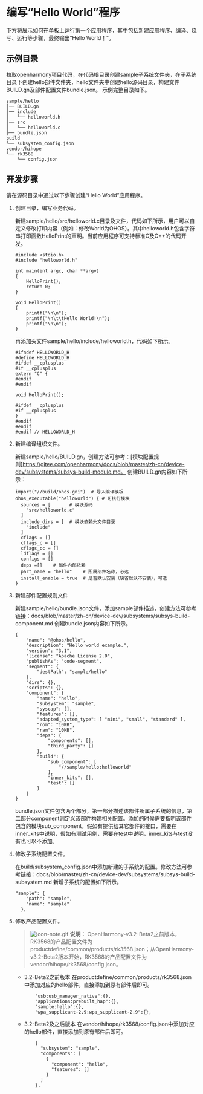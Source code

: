 # 编写“Hello World”程序


下方将展示如何在单板上运行第一个应用程序，其中包括新建应用程序、编译、烧写、运行等步骤，最终输出“Hello World！”。



## 示例目录

拉取openharmony项目代码，在代码根目录创建sample子系统文件夹，在子系统目录下创建hello部件文件夹，hello文件夹中创建hello源码目录，构建文件BUILD.gn及部件配置文件bundle.json。
示例完整目录如下。


```
sample/hello
│── BUILD.gn
│── include
│   └── helloworld.h
│── src
│   └── helloworld.c
├── bundle.json
build
└── subsystem_config.json
vendor/hihope
└── rk3568
    └── config.json
```


## 开发步骤

请在源码目录中通过以下步骤创建“Hello World”应用程序。

1. 创建目录，编写业务代码。
   
   新建sample/hello/src/helloworld.c目录及文件，代码如下所示，用户可以自定义修改打印内容（例如：修改World为OHOS）。其中helloworld.h包含字符串打印函数HelloPrint的声明。当前应用程序可支持标准C及C++的代码开发。

   
   ```
   #include <stdio.h>
   #include "helloworld.h"
   
   int main(int argc, char **argv)
   {
       HelloPrint();
       return 0;
   }
   
   void HelloPrint()
   {
       printf("\n\n");
       printf("\n\t\tHello World!\n");
       printf("\n\n");
   }
   ```

   再添加头文件sample/hello/include/helloworld.h，代码如下所示。

   
   ```
   #ifndef HELLOWORLD_H
   #define HELLOWORLD_H
   #ifdef __cplusplus
   #if __cplusplus
   extern "C" {
   #endif
   #endif
   
   void HelloPrint();
   
   #ifdef __cplusplus
   #if __cplusplus
   }
   #endif
   #endif
   #endif // HELLOWORLD_H
   ```

2. 新建编译组织文件。

   新建sample/hello/BUILD.gn，创建方法可参考：[模块配置规则]https://gitee.com/openharmony/docs/blob/master/zh-cn/device-dev/subsystems/subsys-build-module.md。
   创建BUILD.gn内容如下所示：
      
   ```
   import("//build/ohos.gni")  # 导入编译模板
   ohos_executable("helloworld") { # 可执行模块
     sources = [       # 模块源码
       "src/helloworld.c"
     ]
     include_dirs = [  # 模块依赖头文件目录
       "include" 
     ]
     cflags = []
     cflags_c = []
     cflags_cc = []
     ldflags = []
     configs = []
     deps =[]    # 部件内部依赖
     part_name = "hello"    # 所属部件名称，必选
     install_enable = true  # 是否默认安装（缺省默认不安装），可选
   }
   ```

3. 新建部件配置规则文件

   新建sample/hello/bundle.json文件，添加sample部件描述，创建方法可参考链接：docs/blob/master/zh-cn/device-dev/subsystems/subsys-build-component.md
   创建bundle.json内容如下所示。
      
   ```
   {
       "name": "@ohos/hello",
       "description": "Hello world example.",
       "version": "3.1",
       "license": "Apache License 2.0",
       "publishAs": "code-segment",
       "segment": {
           "destPath": "sample/hello"
       },
       "dirs": {},
       "scripts": {},
       "component": {
           "name": "hello",
           "subsystem": "sample",
           "syscap": [],
           "features": [],
           "adapted_system_type": [ "mini", "small", "standard" ],
           "rom": "10KB",
           "ram": "10KB",
           "deps": {
               "components": [],
               "third_party": []
           },
           "build": {
               "sub_component": [
                   "//sample/hello:helloworld"
               ],
               "inner_kits": [],
               "test": []
           }
       }
   }
   ```

   bundle.json文件包含两个部分，第一部分描述该部件所属子系统的信息，第二部分component则定义该部件构建相关配置。添加的时候需要指明该部件包含的模块sub_component，假如有提供给其它部件的接口，需要在inner_kits中说明，假如有测试用例，需要在test中说明，inner_kits与test没有也可以不添加。

4. 修改子系统配置文件。
   
   在build/subsystem_config.json中添加新建的子系统的配置。修改方法可参考链接：docs/blob/master/zh-cn/device-dev/subsystems/subsys-build-subsystem.md
   新增子系统的配置如下所示。
   
   ```
   "sample": {
       "path": "sample",
       "name": "sample"
     },
   ```

5. 修改产品配置文件。

      > ![icon-note.gif](public_sys-resources/icon-note.gif) **说明：**
      > OpenHarmony-v3.2-Beta2之前版本，RK3568的产品配置文件为productdefine/common/products/rk3568.json；从OpenHarmony-v3.2-Beta2版本开始，RK3568的产品配置文件为vendor/hihope/rk3568/config.json。

   - 3.2-Beta2之前版本
      在productdefine/common/products/rk3568.json中添加对应的hello部件，直接添加到原有部件后即可。
   
       ```
           "usb:usb_manager_native":{},
           "applications:prebuilt_hap":{},
           "sample:hello":{},
           "wpa_supplicant-2.9:wpa_supplicant-2.9":{},
       ```

   - 3.2-Beta2及之后版本
      在vendor/hihope/rk3568/config.json中添加对应的hello部件，直接添加到原有部件后即可。

       ```
           {
             "subsystem": "sample",
             "components": [
               {
                 "component": "hello",
                 "features": []
               }
             ]
           },     
       ```
